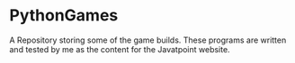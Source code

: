 # PythonGames
A Repository storing some of the game builds. These programs are written and tested by me as the content for the Javatpoint website.
